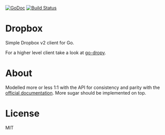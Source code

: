 
[![GoDoc](https://godoc.org/github.com/tj/go-dropbox?status.svg)](https://godoc.org/github.com/tj/go-dropbox) [![Build Status](https://semaphoreci.com/api/v1/projects/bc0bfd8b-73c9-45ba-b988-00f9e285e6ef/617305/badge.svg)](https://semaphoreci.com/tj/go-dropbox)

# Dropbox

 Simple Dropbox v2 client for Go.

 For a higher level client take a look at [go-dropy](https://github.com/tj/go-dropy).

# About

 Modelled more or less 1:1 with the API for consistency and parity with the [official documentation](https://www.dropbox.com/developers/documentation/http). More sugar should be implemented on top.

# License

MIT